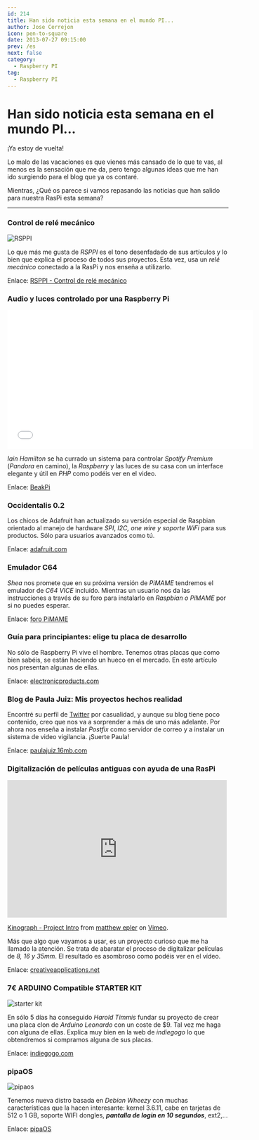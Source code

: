 ```yaml
---
id: 214
title: Han sido noticia esta semana en el mundo PI...
author: Jose Cerrejon
icon: pen-to-square
date: 2013-07-27 09:15:00
prev: /es
next: false
category:
  - Raspberry PI
tag:
  - Raspberry PI
---
```


# Han sido noticia esta semana en el mundo PI...

¡Ya estoy de vuelta!

Lo malo de las vacaciones es que vienes más cansado de lo que te vas, al menos es la sensación que me da, pero tengo algunas ideas que me han ido surgiendo para el blog que ya os contaré. 

Mientras, ¿Qué os parece si vamos repasando las noticias que han salido para nuestra RasPi esta semana?

- - -

###  Control de relé mecánico

![RSPPI](/images/rsppi.jpg)

Lo que más me gusta de *RSPPI* es el tono desenfadado de sus artículos y lo bien que explica el proceso de todos sus proyectos. Esta vez, usa un *relé mecánico* conectado a la RasPi y nos enseña a utilizarlo.

Enlace: [RSPPI - Control de relé mecánico](http://rsppi.blogspot.com.es/2013/07/control-de-rele-mecanico.html)

###  Audio y luces controlado por una Raspberry Pi

<iframe width="560" height="315" src="//www.youtube.com/embed/8AcSKF8fZjw" frameborder="0" allowfullscreen></iframe>

*Iain Hamilton* se ha currado un sistema para controlar *Spotify Premium* (*Pandora* en camino), la *Raspberry* y las luces de su casa con un interface elegante y útil en *PHP* como podéis ver en el video.

Enlace: [BeakPi](https://github.com/beakable/BeakPi)

###  Occidentalis 0.2

Los chicos de Adafruit han actualizado su versión especial de Raspbian orientado al manejo de hardware *SPI*, *I2C, one wire y soporte WiFi* para sus productos. Sólo para usuarios avanzados como tú.

Enlace: [adafruit.com](http://learn.adafruit.com/adafruit-raspberry-pi-educational-linux-distro)

###  Emulador C64

*Shea* nos promete que en su próxima versión de *PiMAME* tendremos el emulador de *C64 VICE* incluído. Mientras un usuario nos da las instrucciones a través de su foro para instalarlo en *Raspbian o PiMAME* por si no puedes esperar.

Enlace: [foro PiMAME](http://pimame.org/forum/discussion/382/how-to-installrun-c64-emulator-vice-on-your-pimame)

###  Guía para principiantes: elige tu placa de desarrollo

No sólo de Raspberry Pi vive el hombre. Tenemos otras placas que como bien sabéis, se están haciendo un hueco en el mercado. En este artículo nos presentan algunas de ellas.

Enlace: [electronicproducts.com](http://www.electronicproducts.com/Computer_Systems/Standalone_Mobile/Beginner_s_Guide_to_Selecting_a_Development_Board.aspx)


###  Blog de Paula Juiz: Mis proyectos hechos realidad

Encontré su perfil de [Twitter](https://twitter.com/paula_juiz_) por casualidad, y aunque su blog tiene poco contenido, creo que nos va a sorprender a más de uno más adelante. Por ahora nos enseña a instalar *Postfix* como servidor de correo y a instalar un sistema de video vigilancia. ¡Suerte Paula!

Enlace: [paulajuiz.16mb.com](http://paulajuiz.16mb.com/proyectos-con-raspberry-pi/)

###  Digitalización de películas antiguas con ayuda de una RasPi

<iframe src="http://player.vimeo.com/video/66781749?title=0&amp;byline=0&amp;portrait=0" width="500" height="313" frameborder="0" webkitAllowFullScreen mozallowfullscreen allowFullScreen></iframe> <p><a href="http://vimeo.com/66781749">Kinograph - Project Intro</a> from <a href="http://vimeo.com/user4129642">matthew epler</a> on <a href="https://vimeo.com">Vimeo</a>.</p>

Más que algo que vayamos a usar, es un proyecto curioso que me ha llamado la atención. Se trata de abaratar el proceso de digitalizar películas de *8, 16 y 35mm*. El resultado es asombroso como podéis ver en el vídeo.

Enlace: [creativeapplications.net](http://www.creativeapplications.net/processing/kinograph-affordable-and-scaleable-film-digitisation/)

###  7€ ARDUINO Compatible STARTER KIT

![starter kit](/images/2013/07/starterkit.jpg)

En sólo 5 días ha conseguido *Harold Timmis* fundar su proyecto de crear una placa clon de *Arduino Leonardo* con un coste de $9. Tal vez me haga con alguna de ellas. Explica muy bien en la web de *indiegogo* lo que obtendremos si compramos alguna de sus placas.

Enlace: [indiegogo.com](http://igg.me/at/9duino/x/4152104)

###  pipaOS

![pipaos](/images/pipaos.png)

Tenemos nueva distro basada en *Debian Wheezy* con muchas características que la hacen interesante: kernel 3.6.11, cabe en tarjetas de 512 o 1 GB,  soporte WIFI dongles,  ***pantalla de login en 10 segundos***, ext2,...

Enlace: [pipaOS](http://pipaos.mitako.eu)